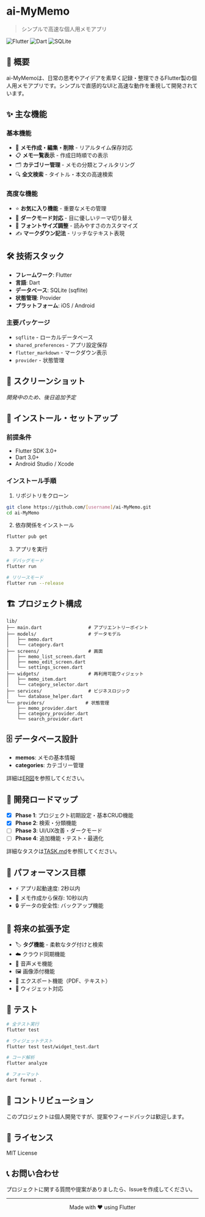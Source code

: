 # ai-MyMemo

> シンプルで高速な個人用メモアプリ

![Flutter](https://img.shields.io/badge/Flutter-02569B?style=for-the-badge&logo=flutter&logoColor=white)
![Dart](https://img.shields.io/badge/Dart-0175C2?style=for-the-badge&logo=dart&logoColor=white)
![SQLite](https://img.shields.io/badge/SQLite-07405E?style=for-the-badge&logo=sqlite&logoColor=white)

## 📝 概要

ai-MyMemoは、日常の思考やアイデアを素早く記録・整理できるFlutter製の個人用メモアプリです。シンプルで直感的なUIと高速な動作を重視して開発されています。

## ✨ 主な機能

### 基本機能
- 📄 **メモ作成・編集・削除** - リアルタイム保存対応
- 📋 **メモ一覧表示** - 作成日時順での表示
- 🗂️ **カテゴリー管理** - メモの分類とフィルタリング
- 🔍 **全文検索** - タイトル・本文の高速検索

### 高度な機能
- ⭐ **お気に入り機能** - 重要なメモの管理
- 🌙 **ダークモード対応** - 目に優しいテーマ切り替え
- 📐 **フォントサイズ調整** - 読みやすさのカスタマイズ
- ✍️ **マークダウン記法** - リッチなテキスト表現

## 🛠️ 技術スタック

- **フレームワーク**: Flutter
- **言語**: Dart
- **データベース**: SQLite (sqflite)
- **状態管理**: Provider
- **プラットフォーム**: iOS / Android

### 主要パッケージ
- `sqflite` - ローカルデータベース
- `shared_preferences` - アプリ設定保存
- `flutter_markdown` - マークダウン表示
- `provider` - 状態管理

## 📱 スクリーンショット

_開発中のため、後日追加予定_

## 🚀 インストール・セットアップ

### 前提条件
- Flutter SDK 3.0+
- Dart 3.0+
- Android Studio / Xcode

### インストール手順

1. リポジトリをクローン
```bash
git clone https://github.com/[username]/ai-MyMemo.git
cd ai-MyMemo
```

2. 依存関係をインストール
```bash
flutter pub get
```

3. アプリを実行
```bash
# デバッグモード
flutter run

# リリースモード
flutter run --release
```

## 🏗️ プロジェクト構成

```
lib/
├── main.dart                 # アプリエントリーポイント
├── models/                   # データモデル
│   ├── memo.dart
│   └── category.dart
├── screens/                  # 画面
│   ├── memo_list_screen.dart
│   ├── memo_edit_screen.dart
│   └── settings_screen.dart
├── widgets/                  # 再利用可能ウィジェット
│   ├── memo_item.dart
│   └── category_selector.dart
├── services/                 # ビジネスロジック
│   └── database_helper.dart
└── providers/               # 状態管理
    ├── memo_provider.dart
    ├── category_provider.dart
    └── search_provider.dart
```

## 🗄️ データベース設計

- **memos**: メモの基本情報
- **categories**: カテゴリー管理

詳細は[ER図](database_er_diagram.md)を参照してください。

## 🚧 開発ロードマップ

- [x] **Phase 1**: プロジェクト初期設定・基本CRUD機能
- [x] **Phase 2**: 検索・分類機能
- [ ] **Phase 3**: UI/UX改善・ダークモード
- [ ] **Phase 4**: 追加機能・テスト・最適化

詳細なタスクは[TASK.md](TASK.md)を参照してください。

## 🎯 パフォーマンス目標

- ⚡ アプリ起動速度: 2秒以内
- 📝 メモ作成から保存: 10秒以内
- 🔒 データの安全性: バックアップ機能

## 🔮 将来の拡張予定

- 🏷️ **タグ機能** - 柔軟なタグ付けと検索
- ☁️ クラウド同期機能
- 🎤 音声メモ機能
- 🖼️ 画像添付機能
- 📄 エクスポート機能（PDF、テキスト）
- 🧩 ウィジェット対応

## 🧪 テスト

```bash
# 全テスト実行
flutter test

# ウィジェットテスト
flutter test test/widget_test.dart

# コード解析
flutter analyze

# フォーマット
dart format .
```

## 🤝 コントリビューション

このプロジェクトは個人開発ですが、提案やフィードバックは歓迎します。

## 📄 ライセンス

MIT License

## 📞 お問い合わせ

プロジェクトに関する質問や提案がありましたら、Issueを作成してください。

---

<div align="center">
Made with ❤️ using Flutter
</div>